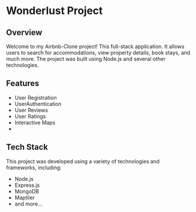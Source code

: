 # Wonderlust Project

## Overview

Welcome to my Airbnb-Clone project! This full-stack application. It allows users to search for accommodations, view property details, book stays, and much more. The project was built using Node.js and several other technologies.

## Features

- User Registration
- UserAuthentication
- User Reviews
- User Ratings
- Interactive Maps
- 

## Tech Stack

This project was developed using a variety of technologies and frameworks, including:

- Node.js
- Express.js
- MongoDB
- Maptiler
- and more...
